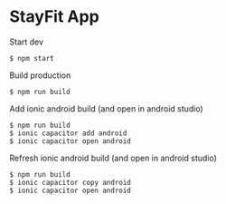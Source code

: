 # StayFit App

Start dev

```
$ npm start
```

Build production

```
$ npm run build
```

Add ionic android build (and open in android studio)

```
$ npm run build
$ ionic capacitor add android
$ ionic capacitor open android
```

Refresh ionic android build (and open in android studio)

```
$ npm run build
$ ionic capacitor copy android
$ ionic capacitor open android
```

